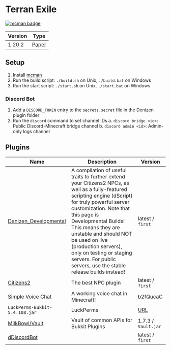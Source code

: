 # Terran Exile

[![mcman badge](https://img.shields.io/badge/uses-mcman-purple?logo=github)](https://github.com/ParadigmMC/mcman)

<!-- run 'mcman md' to update! -->

<!--start:mcman-server-->
| Version | Type                                       |
| ------- | ------------------------------------------ |
| 1.20.2  | [Paper](https://papermc.io/software/paper) |
<!--end:mcman-server-->

## Setup

1. Install [mcman](https://github.com/ParadigmMC/mcman)
2. Run the build script: `./build.sh` on Unix, `./build.bat` on Windows
3. Run the start script: `./start.sh` on Unix, `./start.bat` on Windows

### Discord Bot

1. Add a `DISCORD_TOKEN` entry to the `secrets.secret` file in the Denizen plugin folder
2. Run the `discord` command to set channel IDs
    a. `discord bridge <id>`: Public Discord-Minecraft bridge channel
    b. `discord admin <id>`: Admin-only logs channel

## Plugins

<!--start:mcman-addons-->
| Name                                                                          | Description                                                                                                                                                                                                                                                                                                                                                                                              | Version                                                                               |
| ----------------------------------------------------------------------------- | -------------------------------------------------------------------------------------------------------------------------------------------------------------------------------------------------------------------------------------------------------------------------------------------------------------------------------------------------------------------------------------------------------- | ------------------------------------------------------------------------------------- |
| [Denizen_Developmental](https://ci.citizensnpcs.co/job/Denizen_Developmental) | A compilation of useful traits to further extend your Citizens2 NPCs, as well as a fully-featured scripting engine (dScript) for truly powerful server customization.     Note that this page is Developmental Builds! This means they are unstable and should NOT be used on live (production servers), only on testing or staging servers.  For public servers, use the stable release builds instead! | latest / `first`                                                                      |
| [Citizens2](https://ci.citizensnpcs.co/job/Citizens2)                         | The best NPC plugin                                                                                                                                                                                                                                                                                                                                                                                      | latest / `first`                                                                      |
| [Simple Voice Chat](https://modrinth.com/mod/simple-voice-chat)               | A working voice chat in Minecraft!                                                                                                                                                                                                                                                                                                                                                                       | b2fQucaC                                                                              |
| `LuckPerms-Bukkit-5.4.108.jar`                                                | LuckPerms                                                                                                                                                                                                                                                                                                                                                                                                | [URL](https://download.luckperms.net/1521/bukkit/loader/LuckPerms-Bukkit-5.4.108.jar) |
| [MilkBowl/Vault](https://github.com/MilkBowl/Vault)                           | Vault of common APIs for Bukkit Plugins                                                                                                                                                                                                                                                                                                                                                                  | 1.7.3 / `Vault.jar`                                                                   |
| [dDiscordBot](https://ci.citizensnpcs.co/job/dDiscordBot)                     |                                                                                                                                                                                                                                                                                                                                                                                                          | latest / `first`                                                                      |
<!--end:mcman-addons-->
